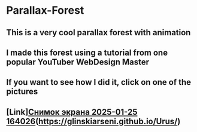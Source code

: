 # Parallax-Forest
## This is a very cool parallax forest with animation
## I made this forest using a tutorial from one popular YouTuber WebDesign Master
## If you want to see how I did it, click on one of the pictures
## [Link][Снимок экрана 2025-01-25 164026](https://github.com/user-attachments/assets/5f1e8f12-d3b8-488f-a3a7-c10ff24931b0)(https://glinskiarseni.github.io/Urus/)
